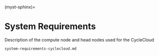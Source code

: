 (myst-sphinx)=

# System Requirements 

Description of the compute node and head nodes used for the CycleCloud

```{toctree}
system-requirements-cyclecloud.md
```

